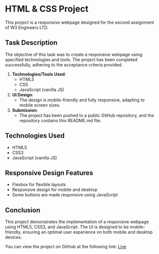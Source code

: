 # HTML & CSS Project

This project is a responsive webpage designed for the second assignment of W3 Engineers LTD.

## Task Description

The objective of this task was to create a responsive webpage using specified technologies and tools. The project has been completed successfully, adhering to the acceptance criteria provided.



1. **Technologies/Tools Used**:
    - HTML5
    - CSS
    - JavaScript (vanilla JS)
2. **UI Design**:
    - The design is mobile-friendly and fully responsive, adapting to mobile screen sizes.
3. **Submission**:
    - The project has been pushed to a public GitHub repository, and the repository contains this README.md file.

## Technologies Used

- HTML5
- CSS3
- JavaScript (vanilla JS)

## Responsive Design Features

- Flexbox for flexible layouts
- Responsive design for mobile and desktop
- Some buttons are made responsive using JavaScript

## Conclusion

This project demonstrates the implementation of a responsive webpage using HTML5, CSS3, and JavaScript. The UI is designed to be mobile-friendly, ensuring an optimal user experience on both mobile and desktop devices.

You can view the project on GitHub at the following link: [Live](<https://bishworup002.github.io/Asignment2/>)
